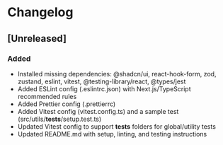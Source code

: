 # Changelog

## [Unreleased]

### Added

- Installed missing dependencies: @shadcn/ui, react-hook-form, zod, zustand, eslint, vitest, @testing-library/react, @types/jest
- Added ESLint config (.eslintrc.json) with Next.js/TypeScript recommended rules
- Added Prettier config (.prettierrc)
- Added Vitest config (vitest.config.ts) and a sample test (src/utils/**tests**/setup.test.ts)
- Updated Vitest config to support **tests** folders for global/utility tests
- Updated README.md with setup, linting, and testing instructions
